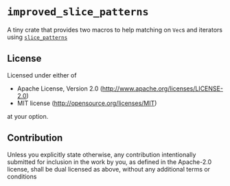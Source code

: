 # `improved_slice_patterns`

A tiny crate that provides two macros to help matching
on `Vec`s and iterators using [`slice_patterns`][slice_patterns]

[slice_patterns]: https://doc.rust-lang.org/nightly/unstable-book/language-features/slice-patterns.html

## License

Licensed under either of

 * Apache License, Version 2.0
   (http://www.apache.org/licenses/LICENSE-2.0)
 * MIT license
   (http://opensource.org/licenses/MIT)

at your option.

## Contribution

Unless you explicitly state otherwise, any contribution intentionally submitted
for inclusion in the work by you, as defined in the Apache-2.0 license, shall be
dual licensed as above, without any additional terms or conditions
